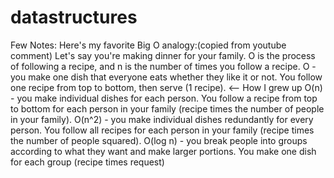 # datastructures

Few Notes:
Here's my favorite Big O analogy:(copied from youtube comment)
Let's say you're making dinner for your family. O is the process of following a recipe, and n is the number of times you follow a recipe.
O - you make one dish that everyone eats whether they like it or not. You follow one recipe from top to bottom, then serve (1 recipe). <-- How I grew up
O(n) - you make individual dishes for each person. You follow a recipe from top to bottom for each person in your family (recipe times the number of people in your family).
O(n^2) - you make individual dishes redundantly for every person. You follow all recipes for each person in your family (recipe times the number of people squared).
O(log n) - you break people into groups according to what they want and make larger portions. You make one dish for each group (recipe times request)
